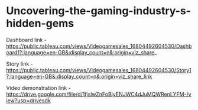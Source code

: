# Uncovering-the-gaming-industry-s-hidden-gems

Dashboard link - https://public.tableau.com/views/Videogamesales_16804492604530/Dashboard1?:language=en-GB&:display_count=n&:origin=viz_share_

Story link - https://public.tableau.com/views/Videogamesales_16804492604530/Story1?:language=en-GB&:display_count=n&:origin=viz_share_link

Video demonstration link - https://drive.google.com/file/d/1fjslwZnFoBlyENJWC4dJuMQWRenLYFM-/view?usp=drivesdk

